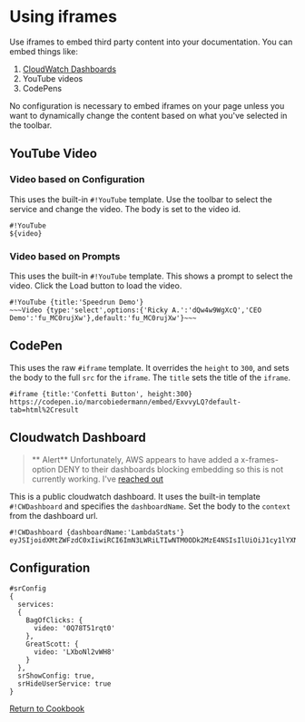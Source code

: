 # Using iframes

Use iframes to embed third party content into your documentation. You can embed things like:

1. [CloudWatch Dashboards](https://docs.aws.amazon.com/AmazonCloudWatch/latest/monitoring/cloudwatch-dashboard-sharing.html)
2. YouTube videos
3. CodePens

No configuration is necessary to embed iframes on your page unless you want to dynamically change the content based on what you've selected in the toolbar.

## YouTube Video

### Video based on Configuration
This uses the built-in `#!YouTube` template.  Use the toolbar to select the service and change the video.  The body is set to the video id.

```
#!YouTube
${video}
```

### Video based on Prompts
This uses the built-in `#!YouTube` template.  This shows a prompt to select the video.  Click the Load button to load the video.

```
#!YouTube {title:'Speedrun Demo'}
~~~Video {type:'select',options:{'Ricky A.':'dQw4w9WgXcQ','CEO Demo':'fu_MC0rujXw'},default:'fu_MC0rujXw'}~~~
```

## CodePen

This uses the raw `#iframe` template.  It overrides the `height` to `300`, and sets the body to the full `src` for the `iframe`.  The `title` sets the title of the `iframe`.

```
#iframe {title:'Confetti Button', height:300}
https://codepen.io/marcobiedermann/embed/ExvvyLQ?default-tab=html%2Cresult
```

## Cloudwatch Dashboard
> ** Alert**
> Unfortunately, AWS appears to have added a x-frames-option DENY to their dashboards blocking embedding so this is not currently working.  I've [reached out](https://repost.aws/questions/QUoBjvddKbRze4_xjTyY-Uzw/regression-in-cloudwatch-dashboard-iframe-embed-stopped-working)

This is a public cloudwatch dashboard.  It uses the built-in template `#!CWDashboard` and specifies the `dashboardName`.  Set the body to the `context` from the dashboard url.

```
#!CWDashboard {dashboardName:'LambdaStats'}
eyJSIjoidXMtZWFzdC0xIiwiRCI6ImN3LWRiLTIwNTM0ODk2MzE4NSIsIlUiOiJ1cy1lYXN0LTFfUmt2d0hPZlV1IiwiQyI6IjdwZGVzZ2dmZ2VhczVsamwxZDVmdXBqcGFzIiwiSSI6InVzLWVhc3QtMTphYTgzYmZlMy1jODdlLTQyMDItYjZjZS1lZjZkMTIwZDIyOTciLCJPIjoiYXJuOmF3czppYW06OjIwNTM0ODk2MzE4NTpyb2xlL3NlcnZpY2Utcm9sZS9DV0RCU2hhcmluZy1QdWJsaWNSZWFkT25seUFjY2Vzcy1ZUVVVN09CRCIsIk0iOiJQdWJsaWMifQ%3D%3D
```

## Configuration
```
#srConfig
{
  services:
  {
    BagOfClicks: {
      video: '0Q78T51rqt0'
    },
    GreatScott: {
      video: 'LXboNl2vWH8'
    }
  },
  srShowConfig: true,
  srHideUserService: true
}

```

[Return to Cookbook](https://github.com/No-Backspace-Crew/Speedrun/wiki/Cookbook)
